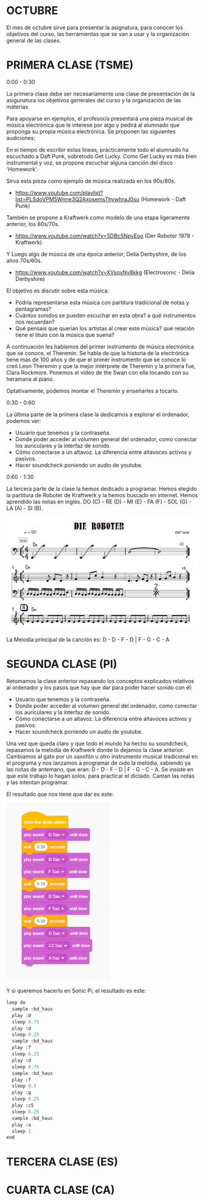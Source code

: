 # OCTUBRE

El mes de octubre sirve para presentar la asignatura, para conocer los objetivos
del curso, las herramientas que se van a usar y la organización general de las
clases.


# PRIMERA CLASE (TSME)

0:00 - 0:30

La primera clase debe ser necesariamente una clase de presentación de la
asigunatura los objetivos generales del curso y la organización de las materias.

Para apoyarse en ejemplos, el profesor/a presentará una pieza musical de música electrónica que le interese por algo
y pedirá al alumnado que proponga su propia música electrónica. Se proponen las siguientes audiciones:

En el tiempo de escribir estas lineas, prácticamente todo el alumnado ha escuchado a Daft Punk, sobretodo Get Lucky.
Como Get Lucky es más bien instrumental y voz, se propone escuchar alguna canción del disco 'Homework'. 

Sirva esta pieza como ejemplo de música realizada en los 90s/80s.
- https://www.youtube.com/playlist?list=PLSdoVPM5Wnne3Q2AxosemsThywhraJ0su
    (Homework - Daft Punk)
    
También se propone a Kraftwerk como modelo de una etapa ligeramente anterior, los 80s/70s. 
- https://www.youtube.com/watch?v=5DBc5NpyEoo
    (Der Roboter 1978 - Kraftwerk)

Y Luego algo de música de una época anterior, Delia Derbyshire, de los años 70s/60s.
- https://www.youtube.com/watch?v=XVsqxNy8kkg
    (Electrosonic - Delia Derbyshire)

El objetivo es discutir sobre esta música:
- Podría representarse esta música con partitura tradicional de notas y pentagramas?
- Cuántos sonidos se pueden escuchar en esta obra? a qué instrumentos nos recuerdan?
- Qué pensais que querían los artistas al crear este música? qué relación tiene el titulo
con la música que suena?

A continuación les hablamos del primer instrumento de música electrónica que se conoce, el Theremin. Se habla de que
la historia de la electrónica tiene más de 100 años y de que el primer instrumento que se conoce lo creó Leon Theremin
y que la mejor intérprete de Theremin y la primera fue, Clara Rockmore. Ponemos el video de the Swan con ella tocando
con su heramana al piano. 

Optativamente, podemos montar el Theremin y enseñarles a tocarlo. 

0:30 - 0:60

La última parte de la primera clase la dedicamos a explorar el ordenador, podemos ver:
- Usuario que tenemos y la contraseña.
- Donde poder acceder al volumen general del ordenador, como conectar los auriculares y la interfaz de sonido.
- Cómo conectarse a un altavoz. La diferencia entre altavoces activos y pasivos.
- Hacer soundcheck poniendo un audio de youtube.

0:60 - 1:30

La tercera parte de la clase la hemos dedicado a programar. Hemos elegido la partitura de Roboter de Kraftwerk y la hemos buscado en internet. Hemos aprendido las notas en inglés. DO (C) - RE (D) - MI (E) - FA (F) - SOL (G) - LA (A) - SI (B).

![DieRoboterKraftwerk](Screenshot_1.png)

La Melodía principal de la canción es: D - D - F - D  |  F - G - C - A

# SEGUNDA CLASE (PI)

Retomamos la clase anterior repasando los conceptos explicados relativos al ordenador y los pasos que hay que dar para
poder hacer sonido con él: 

- Usuario que tenemos y la contraseña.
- Donde poder acceder al volumen general del ordenador, como conectar los auriculares y la interfaz de sonido.
- Cómo conectarse a un altavoz. La diferencia entre altavoces activos y pasivos.
- Hacer soundcheck poniendo un audio de youtube.

Una vez que queda claro y que todo el mundo ha hecho su soundcheck, repasamos la melodía de Kraftwerk donde lo dejamos la clase
anterior. Cambiamos al gato por un saxofón u otro instrumento musical tradicional en el programa y nos lanzamos a programar de oido
la melodia, sabiendo ya las notas de antemano, que eran: D - D - F - D  |  F - G - C - A. Se insiste en que este trabajo lo hagan solos, para practicar el dictado. Cantan las notas y las intentan programar. 

El resultado que nos tiene que dar es este: 

![DieRoboterScratch](melodia.png)

Y si queremos hacerlo en Sonic Pi, el resultado es este: 

``` python
loop do
  sample :bd_haus
  play :d
  sleep 0.75
  play :d
  sleep 0.25
  sample :bd_haus
  play :f
  sleep 0.25
  play :d
  sleep 0.75
  sample :bd_haus
  play :f
  sleep 0.5
  play :g
  sleep 0.25
  play :c5
  sleep 0.25
  sample :bd_haus
  play :a
  sleep 1
end
```

# TERCERA CLASE (ES)

# CUARTA CLASE (CA)

